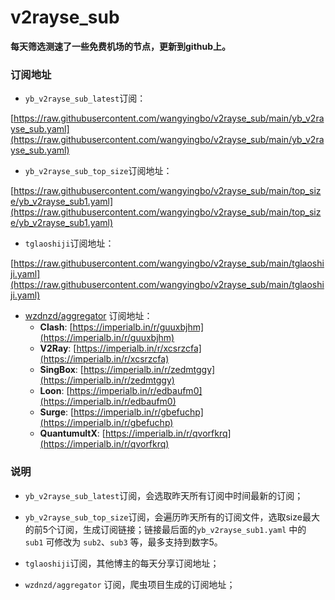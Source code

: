 # v2rayse_sub



**每天筛选测速了一些免费机场的节点，更新到github上。**


### 订阅地址

- `yb_v2rayse_sub_latest`订阅：

[https://raw.githubusercontent.com/wangyingbo/v2rayse_sub/main/yb_v2rayse_sub.yaml](https://raw.githubusercontent.com/wangyingbo/v2rayse_sub/main/yb_v2rayse_sub.yaml)

- `yb_v2rayse_sub_top_size`订阅地址：

[https://raw.githubusercontent.com/wangyingbo/v2rayse_sub/main/top_size/yb_v2rayse_sub1.yaml](https://raw.githubusercontent.com/wangyingbo/v2rayse_sub/main/top_size/yb_v2rayse_sub1.yaml)

- `tglaoshiji`订阅地址：

[https://raw.githubusercontent.com/wangyingbo/v2rayse_sub/main/tglaoshiji.yaml](https://raw.githubusercontent.com/wangyingbo/v2rayse_sub/main/tglaoshiji.yaml)

- [wzdnzd/aggregator](https://github.com/wzdnzd/aggregator?tab=readme-ov-file#%E4%BD%BF%E7%94%A8%E6%96%B9%E6%B3%95) 订阅地址：
	- **Clash**: [https://imperialb.in/r/guuxbjhm](https://imperialb.in/r/guuxbjhm)
	- **V2Ray**: [https://imperialb.in/r/xcsrzcfa](https://imperialb.in/r/xcsrzcfa)
	- **SingBox**: [https://imperialb.in/r/zedmtggy](https://imperialb.in/r/zedmtggy)
	- **Loon**: [https://imperialb.in/r/edbaufm0](https://imperialb.in/r/edbaufm0)
	- **Surge**: [https://imperialb.in/r/gbefuchp](https://imperialb.in/r/gbefuchp)
	- **QuantumultX**: [https://imperialb.in/r/qvorfkrq](https://imperialb.in/r/qvorfkrq)


### 说明

- `yb_v2rayse_sub_latest`订阅，会选取昨天所有订阅中时间最新的订阅；

- `yb_v2rayse_sub_top_size`订阅，会遍历昨天所有的订阅文件，选取size最大的前5个订阅，生成订阅链接；链接最后面的`yb_v2rayse_sub1.yaml` 中的 `sub1` 可修改为 `sub2`、`sub3` 等，最多支持到数字5。

- `tglaoshiji`订阅，其他博主的每天分享订阅地址；

- `wzdnzd/aggregator` 订阅，爬虫项目生成的订阅地址；